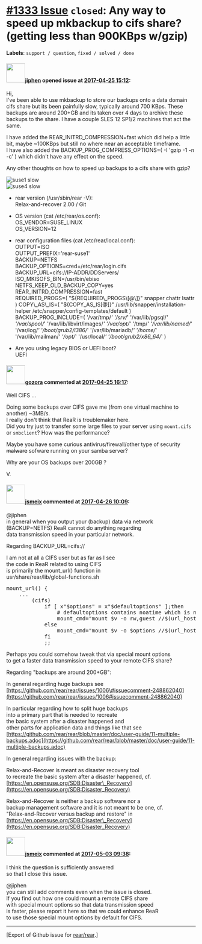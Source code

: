 [\#1333 Issue](https://github.com/rear/rear/issues/1333) `closed`: Any way to speed up mkbackup to cifs share? (getting less than 900KBps w/gzip)
=================================================================================================================================================

**Labels**: `support / question`, `fixed / solved / done`

#### <img src="https://avatars.githubusercontent.com/u/28008434?v=4" width="50">[jiphen](https://github.com/jiphen) opened issue at [2017-04-25 15:12](https://github.com/rear/rear/issues/1333):

Hi,  
I've been able to use mkbackup to store our backups onto a data domain
cifs share but its been painfully slow, typically around 700 KBps. These
backups are around 200+GB and its taken over 4 days to archive these
backups to the share. I have a couple SLES 12 SP1/2 machines that act
the same.

I have added the REAR\_INITRD\_COMPRESSION=fast which did help a little
bit, maybe ~100KBps but still no where near an acceptable timeframe.  
I have also added the BACKUP\_PROG\_COMPRESS\_OPTIONS=( -I 'gzip -1 -n
-c' ) which didn't have any effect on the speed.

Any other thoughts on how to speed up backups to a cifs share with gzip?

![suse1
slow](https://cloud.githubusercontent.com/assets/28008434/25392799/468dc9ce-299f-11e7-8e92-7a2832b9f9f2.PNG)  
![suse4
slow](https://cloud.githubusercontent.com/assets/28008434/25392798/468b2da4-299f-11e7-88bd-809b16f94e9a.PNG)

-   rear version (/usr/sbin/rear -V):  
    Relax-and-recover 2.00 / Git

-   OS version (cat /etc/rear/os.conf):  
    OS\_VENDOR=SUSE\_LINUX  
    OS\_VERSION=12

-   rear configuration files (cat /etc/rear/local.conf):  
    OUTPUT=ISO  
    OUTPUT\_PREFIX='rear-suse1'  
    BACKUP=NETFS  
    BACKUP\_OPTIONS=cred=/etc/rear/login.cifs  
    BACKUP\_URL=cifs://IP-ADDR/DDServers/  
    ISO\_MKISOFS\_BIN=/usr/bin/ebiso  
    NETFS\_KEEP\_OLD\_BACKUP\_COPY=yes  
    REAR\_INITRD\_COMPRESSION=fast  
    REQUIRED\_PROGS=( "${REQUIRED\_PROGS\[@\]}" snapper chattr lsattr
    )  
    COPY\_AS\_IS=( "${COPY\_AS\_IS\[@\]}"
    /usr/lib/snapper/installation-helper
    /etc/snapper/config-templates/default )  
    BACKUP\_PROG\_INCLUDE=( '/var/tmp/*' '/srv/*' '/var/lib/pgsql/*'
    '/var/spool/*' '/var/lib/libvirt/images/*' '/var/opt/*' '/tmp/*'
    '/var/lib/named/*' '/var/log/*' '/boot/grub2/i386/*'
    '/var/lib/mariadb/*' '/home/*' '/var/lib/mailman/*' '/opt/*'
    '/usr/local/*' '/boot/grub2/x86\_64/*' )

-   Are you using legacy BIOS or UEFI boot?  
    UEFI

#### <img src="https://avatars.githubusercontent.com/u/12116358?u=1c5ba9dcee5ca3082f03029a7fbe647efd30eb49&v=4" width="50">[gozora](https://github.com/gozora) commented at [2017-04-25 16:17](https://github.com/rear/rear/issues/1333#issuecomment-297083660):

Well CIFS ...

Doing some backups over CIFS gave me (from one virtual machine to
another) ~3MB/s.  
I really don't think that ReaR is troublemaker here.  
Did you try just to transfer some large files to your server using
`mount.cifs` or `smbclient`? How was the performance?

Maybe you have some curious antivirus/firewall/other type of security
<s>malware</s> sofware running on your samba server?

Why are your OS backups over 200GB ?

V.

#### <img src="https://avatars.githubusercontent.com/u/1788608?u=925fc54e2ce01551392622446ece427f51e2f0ce&v=4" width="50">[jsmeix](https://github.com/jsmeix) commented at [2017-04-26 10:09](https://github.com/rear/rear/issues/1333#issuecomment-297333114):

@jiphen  
in general when you output your (backup) data via network  
(BACKUP=NETFS) ReaR cannot do anything regarding  
data transmission speed in your particular network.

Regarding BACKUP\_URL=cifs://

I am not at all a CIFS user but as far as I see  
the code in ReaR related to using CIFS  
is primarily the mount\_url() function in  
usr/share/rear/lib/global-functions.sh

<pre>
mount_url() {
    ...
        (cifs)
            if [ x"$options" = x"$defaultoptions" ];then
                # defaultoptions contains noatime which is not valid for cifs (issue #752)
                mount_cmd="mount $v -o rw,guest //$(url_host $url)$(url_path $url) $mountpoint"
            else
                mount_cmd="mount $v -o $options //$(url_host $url)$(url_path $url) $mountpoint"
            fi
            ;;
</pre>

Perhaps you could somehow tweak that via special mount options  
to get a faster data transmission speed to your remote CIFS share?

Regarding "backups are around 200+GB":

In general regarding huge backups see  
[https://github.com/rear/rear/issues/1006\#issuecomment-248862040](https://github.com/rear/rear/issues/1006#issuecomment-248862040)

In particular regarding how to split huge backups  
into a primary part that is needed to recreate  
the basic system after a disaster happened and  
other parts for application data and things like that see  
[https://github.com/rear/rear/blob/master/doc/user-guide/11-multiple-backups.adoc](https://github.com/rear/rear/blob/master/doc/user-guide/11-multiple-backups.adoc)

In general regarding issues with the backup:

Relax-and-Recover is meant as disaster recovery tool  
to recreate the basic system after a disaster happened, cf.  
[https://en.opensuse.org/SDB:Disaster\_Recovery](https://en.opensuse.org/SDB:Disaster_Recovery)

Relax-and-Recover is neither a backup software nor a  
backup management software and it is not meant to be one, cf.  
"Relax-and-Recover versus backup and restore" in  
[https://en.opensuse.org/SDB:Disaster\_Recovery](https://en.opensuse.org/SDB:Disaster_Recovery)

#### <img src="https://avatars.githubusercontent.com/u/1788608?u=925fc54e2ce01551392622446ece427f51e2f0ce&v=4" width="50">[jsmeix](https://github.com/jsmeix) commented at [2017-05-03 09:38](https://github.com/rear/rear/issues/1333#issuecomment-298864956):

I think the question is sufficiently answered  
so that I close this issue.

@jiphen  
you can still add comments even when the issue is closed.  
If you find out how one could mount a remote CIFS share  
with special mount options so that data transmission speed  
is faster, please report it here so that we could enhance ReaR  
to use those special mount options by default for CIFS.

------------------------------------------------------------------------

\[Export of Github issue for
[rear/rear](https://github.com/rear/rear).\]
